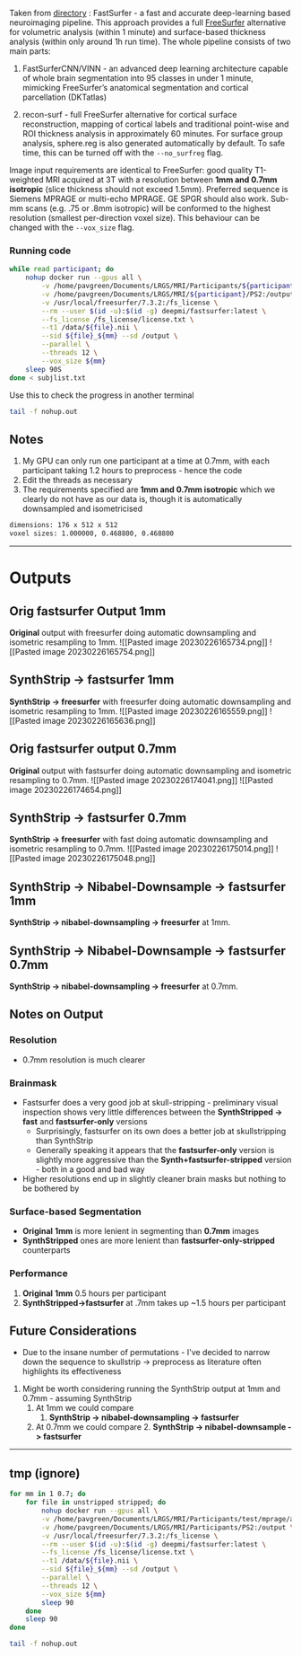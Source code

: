 Taken from [directory](https://github.com/Deep-MI/FastSurfer) :
FastSurfer - a fast and accurate deep-learning based neuroimaging pipeline. This approach provides a full [FreeSurfer](https://freesurfer.net/) alternative for volumetric analysis (within 1 minute) and surface-based thickness analysis (within only around 1h run time). The whole pipeline consists of two main parts:

1. FastSurferCNN/VINN - an advanced deep learning architecture capable of whole brain segmentation into 95 classes in under 1 minute, mimicking FreeSurfer’s anatomical segmentation and cortical parcellation (DKTatlas)

2. recon-surf - full FreeSurfer alternative for cortical surface reconstruction, mapping of cortical labels and traditional point-wise and ROI thickness analysis in approximately 60 minutes. For surface group analysis, sphere.reg is also generated automatically by default. To safe time, this can be turned off with the `--no_surfreg` flag.

Image input requirements are identical to FreeSurfer: good quality T1-weighted MRI acquired at 3T with a resolution between **1mm and 0.7mm isotropic** (slice thickness should not exceed 1.5mm). Preferred sequence is Siemens MPRAGE or multi-echo MPRAGE. GE SPGR should also work. Sub-mm scans (e.g. .75 or .8mm isotropic) will be conformed to the highest resolution (smallest per-direction voxel size). This behaviour can be changed with the `--vox_size` flag.

### Running code

```bash
while read participant; do
	nohup docker run --gpus all \
		-v /home/pavgreen/Documents/LRGS/MRI/Participants/${participant}/mprage/anat:/data \
		-v /home/pavgreen/Documents/LRGS/MRI/${participant}/PS2:/output \
		-v /usr/local/freesurfer/7.3.2:/fs_license \
		--rm --user $(id -u):$(id -g) deepmi/fastsurfer:latest \
		--fs_license /fs_license/license.txt \
		--t1 /data/${file}.nii \
		--sid ${file}_${mm} --sd /output \
		--parallel \
		--threads 12 \
		--vox_size ${mm}
	sleep 90S
done < subjlist.txt

```

Use this to check the progress in another terminal
```bash
tail -f nohup.out
```

## Notes
1. My GPU can only run one participant at a time at 0.7mm, with each participant taking 1.2 hours to preprocess - hence the code
2. Edit the threads as necessary
3. The requirements specified are **1mm and 0.7mm isotropic** which we clearly do not have as our data is, though it is automatically downsampled and isometricised

```bash
dimensions: 176 x 512 x 512
voxel sizes: 1.000000, 0.468800, 0.468800
```

---
# Outputs

## Orig fastsurfer Output 1mm
**Original** output with freesurfer doing automatic downsampling and isometric resampling to 1mm.
![[Pasted image 20230226165734.png]]
![[Pasted image 20230226165754.png]]

## SynthStrip -> fastsurfer 1mm
**SynthStrip -> freesurfer** with freesurfer doing automatic downsampling and isometric resampling to 1mm.
![[Pasted image 20230226165559.png]]
![[Pasted image 20230226165636.png]]

## Orig fastsurfer output 0.7mm
**Original** output with fastsurfer doing automatic downsampling and isometric resampling to 0.7mm.
![[Pasted image 20230226174041.png]]
![[Pasted image 20230226174654.png]]

## SynthStrip -> fastsurfer 0.7mm
**SynthStrip -> freesurfer** with fast doing automatic downsampling and isometric resampling to 0.7mm.
![[Pasted image 20230226175014.png]]
![[Pasted image 20230226175048.png]]

## SynthStrip -> Nibabel-Downsample -> fastsurfer 1mm
**SynthStrip -> nibabel-downsampling -> freesurfer** at 1mm.

## SynthStrip -> Nibabel-Downsample -> fastsurfer 0.7mm
**SynthStrip -> nibabel-downsampling -> freesurfer** at 0.7mm.

## Notes on Output

### Resolution
- 0.7mm resolution is much clearer

### Brainmask
- Fastsurfer does a very good job at skull-stripping - preliminary visual inspection shows very little differences between the **SynthStripped -> fast** and **fastsurfer-only** versions
	- Surprisingly, fastsurfer on its own does a better job at skullstripping than SynthStrip
	- Generally speaking it appears that the **fastsurfer-only** version is slightly more aggressive than the **Synth+fastsurfer-stripped** version - both in a good and bad way
- Higher resolutions end up in slightly cleaner brain masks but nothing to be bothered by

### Surface-based Segmentation
- **Original** **1mm** is more lenient in segmenting than **0.7mm** images
- **SynthStripped** ones are more lenient than **fastsurfer-only-stripped** counterparts

### Performance
1. **Original** **1mm** 0.5 hours per participant
2. **SynthStripped->fastsurfer** at .7mm takes up ~1.5 hours per participant

## Future Considerations
- Due to the insane number of permutations - I've decided to narrow down the sequence to skullstrip -> preprocess as literature often highlights its effectiveness
1. Might be worth considering running the SynthStrip output at 1mm and 0.7mm - assuming SynthStrip
	1. At 1mm we could compare
		1. **SynthStrip -> nibabel-downsampling -> fastsurfer**
	3. At 0.7mm we could compare
		2. **SynthStrip -> nibabel-downsample -> fastsurfer** 

--- 
## tmp (ignore)
```bash
for mm in 1 0.7; do
	for file in unstripped stripped; do
		nohup docker run --gpus all \
		-v /home/pavgreen/Documents/LRGS/MRI/Participants/test/mprage/anat:/data \
		-v /home/pavgreen/Documents/LRGS/MRI/Participants/PS2:/output \
		-v /usr/local/freesurfer/7.3.2:/fs_license \
		--rm --user $(id -u):$(id -g) deepmi/fastsurfer:latest \
		--fs_license /fs_license/license.txt \
		--t1 /data/${file}.nii \
		--sid ${file}_${mm} --sd /output \
		--parallel \
		--threads 12 \
		--vox_size ${mm}
		sleep 90
	done
	sleep 90
done 
```

```bash
tail -f nohup.out
```

